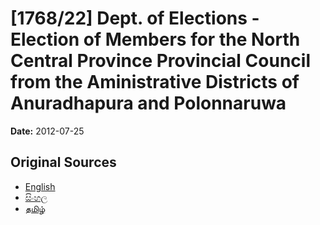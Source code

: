 # [1768/22] Dept. of Elections - Election of Members for the North Central Province Provincial Council from the Aministrative Districts of Anuradhapura and Polonnaruwa

**Date:** 2012-07-25

## Original Sources

- [English](https://documents.gov.lk/view/extra-gazettes/2012/7/1768-22_E.pdf)
- [සිංහල](https://documents.gov.lk/view/extra-gazettes/2012/7/1768-22_S.pdf)
- [தமிழ்](https://documents.gov.lk/view/extra-gazettes/2012/7/1768-22_T.pdf)
